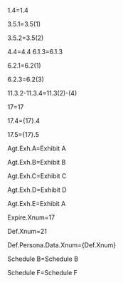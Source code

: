 1.4=1.4

3.5.1=3.5(1)

3.5.2=3.5(2)

4.4=4.4
6.1.3=6.1.3

6.2.1=6.2(1)

6.2.3=6.2(3)

11.3.2-11.3.4=11.3(2)-(4)

17=17

17.4={17}.4

17.5={17}.5

Agt.Exh.A=Exhibit A

Agt.Exh.B=Exhibit B

Agt.Exh.C=Exhibit C

Agt.Exh.D=Exhibit D

Agt.Exh.E=Exhibit A

Expire.Xnum=17

Def.Xnum=21

Def.Persona.Data.Xnum={Def.Xnum}

Schedule B=Schedule B

Schedule F=Schedule F

	  
